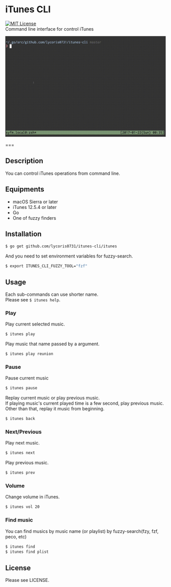 # iTunes CLI
[![MIT License](http://img.shields.io/badge/license-MIT-blue.svg?style=flat)](LICENSE)  
Command line interface for control iTunes

![demo](./demo.gif)  

===

## Description  
You can control iTunes operations from command line.  

## Equipments
- macOS Sierra or later
- iTunes 12.5.4 or later
- Go
- One of fuzzy finders

## Installation
``` sh
$ go get github.com/lycoris0731/itunes-cli/itunes
```

And you need to set environment variables for fuzzy-search.  
``` sh
$ export ITUNES_CLI_FUZZY_TOOL="fzf"
```

## Usage
Each sub-commands can use shorter name.  
Please see `$ itunes help`.  

### Play
Play current selected music.  
``` sh
$ itunes play
```

Play music that name passed by a argument.
``` sh
$ itunes play reunion
```

### Pause
Pause current music
``` sh
$ itunes pause
```

Replay current music or play previous music.  
If playing music's current played time is a few second, play previous music.  
Other than that, replay it music from beginning.  
``` sh
$ itunes back
```

### Next/Previous
Play next music.  
``` sh
$ itunes next
```

Play previous music.  
``` sh
$ itunes prev
```

### Volume
Change volume in iTunes.  
``` sh
$ itunes vol 20
```

### Find music
You can find musics by music name (or playlist) by fuzzy-search(fzy, fzf, peco, etc)
``` sh
$ itunes find
$ itunes find plist
```

## License
Please see LICENSE.
